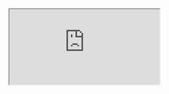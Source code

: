 <!DOCTYPE html>
<html>
     <head>
     </head>
     <body>
     <iframe src="https://www.facebook.com/photo/?fbid=614281173123928&set=a.126491451902905" frameborder="1"></iframe>
     </body>
</html>
